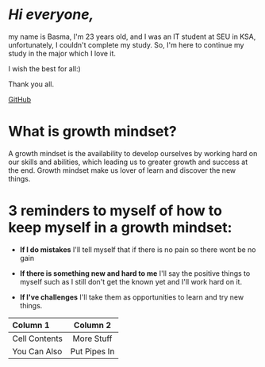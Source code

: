# ***Hi everyone,*** #
my name is Basma, I'm 23 years old, and I was an IT student at SEU in KSA, unfortunately, I couldn't complete my study. So, I'm here to continue my study in the major which I love it. 

I wish the best for all:)

Thank you all.

[GitHub](https://github.com/Basma23)

# What is growth mindset?
A growth mindset is the availability to develop ourselves by working hard on our skills and abilities, which leading us to greater growth and success at the end. Growth mindset make us lover of learn and discover the new things.

# 3 reminders to myself of how to keep myself in a growth mindset:

- **If I do mistakes** I'll tell myself that if there is no pain so there wont be no gain

- **If there is something new and hard to me** I'll say the positive things to myself such as I still don't get the known yet and I'll work hard on it. 

- **If I've challenges** I'll take them as opportunities to learn and try new things.

| Column 1       | Column 2     |
| :------------- | :----------: |
|  Cell Contents | More Stuff   |
| You Can Also   | Put Pipes In |




